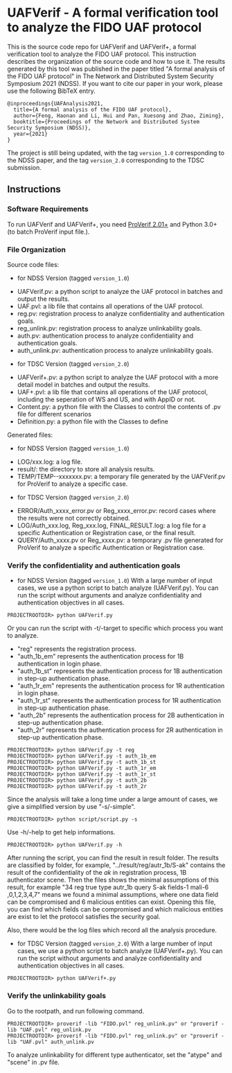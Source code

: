 # UAFVerif - A formal verification tool to analyze the FIDO UAF protocol
This is the source code repo for UAFVerif and UAFVerif+, a formal verification tool to analyze the FIDO UAF protocol. This instruction describes the organization of the source code and how to use it.
The results generated by this tool was published in the paper titled "A formal analysis of the FIDO UAF protocol" in The Network and Distributed System Security Symposium 2021 (NDSS). 
If you want to cite our paper in your work, please use the following BibTeX entry.

```
@inproceedings{UAFAnalysis2021,
  title={A formal analysis of the FIDO UAF protocol},
  author={Feng, Haonan and Li, Hui and Pan, Xuesong and Zhao, Ziming},
  booktitle={Proceedings of the Network and Distributed System Security Symposium (NDSS)},
  year={2021}
}
```

The project is still being updated, with the tag ``version_1.0`` corresponding to the NDSS paper, and the tag ``version_2.0`` corresponding to the TDSC submission.

## Instructions

### Software Requirements
To run UAFVerif and UAFVerif+, you need [ProVerif 2.01+](https://prosecco.gforge.inria.fr/personal/bblanche/proverif/) and Python 3.0+ (to batch ProVerif input file.).

### File Organization

Source code files:
* for NDSS Version (tagged ``version_1.0``)
- UAFVerif.pv: a python script to analyze the UAF protocol in batches and output the results.
- UAF.pvl: a lib file that contains all operations of the UAF protocol.
- reg.pv: registration process to analyze confidentiality and authentication goals.
- reg_unlink.pv: registration process to analyze unlinkability goals.
- auth.pv: authentication process to analyze confidentiality and authentication goals.
- auth_unlink.pv: authentication process to analyze unlinkability goals.

* for TDSC Version (tagged ``version_2.0``)
- UAFVerif+.pv: a python script to analyze the UAF protocol with a more detail model in batches and output the results.
- UAF+.pvl: a lib file that contains all operations of the UAF protocol, including the seperation of WS and US, and with AppID or not.
- Content.py: a python file with the Classes to control the contents of .pv file for different scenarios
- Definition.py: a python file with the Classes to define 

Generated files:
* for NDSS Version (tagged ``version_1.0``)
- LOG/xxx.log: a log file.
- result/: the directory to store all analysis results.
- TEMP/TEMP--xxxxxxx.pv: a temporary file generated by the UAFVerif.pv for ProVerif to analyze a specific case.

* for TDSC Version (tagged ``version_2.0``)
- ERROR/Auth_xxxx_error.pv or Reg_xxxx_error.pv: record cases where the results were not correctly obtained.
- LOG/Auth_xxx.log, Reg_xxx.log, FINAL_RESULT.log: a log file for a specific Authentication or Registration case, or the final result.
- QUERY/Auth_xxxx.pv or Reg_xxxx.pv: a temporary .pv file generated for ProVerif to analyze a specific Authentication or Registration case.

### Verify the confidentiality and authentication goals
* for NDSS Version (tagged ``version_1.0``)
With a large number of input cases, we use a python script to batch analyze (UAFVerif.py).
You can run the script without arguments and analyze confidentiality and authentication objectives in all cases.

```
PROJECTROOTDIR> python UAFVerif.py
```

Or you can run the script with -t/-target to specific which process you want to analyze.
- "reg" represents the registration process.
- "auth_1b_em" represents the authentication process for 1B authentication in login phase.
- "auth_1b_st" represents the authentication process for 1B authentication in step-up authentication phase.
- "auth_1r_em" represents the authentication process for 1R authentication in login phase.
- "auth_1r_st" represents the authentication process for 1R authentication in step-up authentication phase.
- "auth_2b" represents the authentication process for 2B authentication in step-up authentication phase.
- "auth_2r" represents the authentication process for 2R authentication in step-up authentication phase.

```
PROJECTROOTDIR> python UAFVerif.py -t reg 
PROJECTROOTDIR> python UAFVerif.py -t auth_1b_em 
PROJECTROOTDIR> python UAFVerif.py -t auth_1b_st 
PROJECTROOTDIR> python UAFVerif.py -t auth_1r_em 
PROJECTROOTDIR> python UAFVerif.py -t auth_1r_st 
PROJECTROOTDIR> python UAFVerif.py -t auth_2b 
PROJECTROOTDIR> python UAFVerif.py -t auth_2r 
```

Since the analysis will take a long time under a large amount of cases, we give a simplified version by use "-s/-simple".

```
PROJECTROOTDIR> python script/script.py -s
```

Use -h/-help to get help informations.

```
PROJECTROOTDIR> python UAFVerif.py -h
```

After running the script, you can find the result in result folder.
The results are classified by folder, for example, "../result/reg/autr_1b/S-ak" contains the result of the confidentiality of the *ak* in registration process, 1B authenticator scene.
Then the files shows the minimal assumptions of this result, for example "34   reg   true type autr_1b query S-ak fields-1  mali-6 ,0,1,2,3,4,7" means we found a minimal assumptions, where one data field can be compromised and 6 malicious entities can exist.
Opening this file, you can find which fields can be compromised and which malicious entities are exist to let the protocol satisfies the security goal.

Also, there would be the log files which record all the analysis procedure.

* for TDSC Version (tagged ``version_2.0``)
With a large number of input cases, we use a python script to batch analyze (UAFVerif+.py).
You can run the script without arguments and analyze confidentiality and authentication objectives in all cases.

```
PROJECTROOTDIR> python UAFVerif+.py
```

### Verify the unlinkability goals

Go to the rootpath, and run following command.

```
PROJECTROOTDIR> proverif -lib "FIDO.pvl" reg_unlink.pv" or "proverif -lib "UAF.pvl" reg_unlink.pv
PROJECTROOTDIR> proverif -lib "FIDO.pvl" reg_unlink.pv" or "proverif -lib "UAF.pvl" auth_unlink.pv
```

To analyze unlinkability for different type authenticator, set the "atype" and "scene" in .pv file.


	
